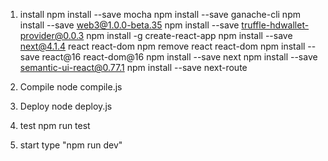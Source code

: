 1) install
npm install --save mocha
npm install --save ganache-cli
npm install --save web3@1.0.0-beta.35
npm install --save truffle-hdwallet-provider@0.0.3
npm install -g create-react-app
npm install --save next@4.1.4 react react-dom
npm remove react react-dom
npm install --save react@16 react-dom@16
npm install --save next
npm install --save semantic-ui-react@0.77.1
npm install --save next-route


2) Compile
node compile.js

3) Deploy
node deploy.js

4) test
npm run test

5) start
type "npm run dev"

